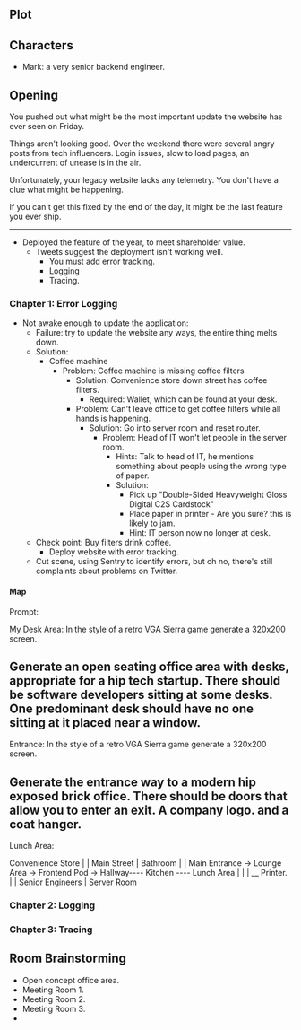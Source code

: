 
## Plot

## Characters

* Mark: a very senior backend engineer.

## Opening

You pushed out what might be the most important update the website has
ever seen on Friday.

Things aren't looking good. Over the weekend there were several angry
posts from tech influencers. Login issues, slow to load pages, an undercurrent of unease is in the air.

Unfortunately, your legacy website lacks any telemetry. You don't have a clue what might be happening.

If you can't get this fixed by the end of the day, it might be the last feature you ever ship.

----

* Deployed the feature of the year, to meet shareholder value.
    * Tweets suggest the deployment isn't working well.
        * You must add error tracking.
        * Logging
        * Tracing.

### Chapter 1: Error Logging

* Not awake enough to update the application:
    * Failure: try to update the website any ways, the entire thing melts down.
    * Solution:
        * Coffee machine
            * Problem: Coffee machine is missing coffee filters
                * Solution: Convenience store down street has coffee filters.
                    * Required: Wallet, which can be found at your desk.
                * Problem: Can't leave office to get coffee filters while all hands is happening.
                    * Solution: Go into server room and reset router.
                        * Problem: Head of IT won't let people in the server room.
                            * Hints: Talk to head of IT, he mentions something about people using the wrong type of paper.
                            * Solution: 
                                * Pick up "Double-Sided Heavyweight Gloss Digital C2S Cardstock"
                                * Place paper in printer - Are you sure? this is likely to jam.
                                * Hint: IT person now no longer at desk.
    * Check point: Buy filters drink coffee.
        *  Deploy website with error tracking.
    * Cut scene, using Sentry to identify errors, but oh no, there's still complaints about problems on Twitter.

#### Map

Prompt:

My Desk Area:
In the style of a retro VGA Sierra game generate a 320x200 screen.

Generate an open seating office area with desks, appropriate for a hip tech startup. There should be software developers sitting at some desks. One predominant desk should have no one sitting at it placed near a window.
---
Entrance:
In the style of a retro VGA Sierra game generate a 320x200 screen.

Generate the entrance way to a modern hip exposed brick office. There should be doors that allow you to
enter an exit. A company logo. and a coat hanger.
---
Lunch Area:

Convenience Store
     |
     |
Main Street
     |                                          Bathroom
     |                                             |
Main Entrance -> Lounge Area -> Frontend Pod -> Hallway---- Kitchen ---- Lunch Area
                                                   | |
                                                   |  __ Printer.
                                                   |
                                                   |
                                                Senior Engineers
                                                   |
                                                Server Room



### Chapter 2: Logging

### Chapter 3: Tracing

## Room Brainstorming

* Open concept office area.
* Meeting Room 1.
* Meeting Room 2.
* Meeting Room 3.
* 